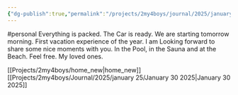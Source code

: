 ```yaml
---
{"dg-publish":true,"permalink":"/projects/2my4boys/journal/2025/january-25/january-31-2025/"}
---
```


#personal 
Everything is packed. The Car is ready. We are starting tomorrow morning. First vacation experience of the year. I am Looking forward to share some nice moments with you. In the Pool, in the Sauna and at the Beach. 
Feel free. My loved ones.



[[Projects/2my4boys/home_new\|home_new]]
[[Projects/2my4boys/Journal/2025/january 25/January 30 2025\|January 30 2025]]